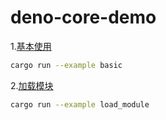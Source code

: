 # deno-core-demo

1.[基本使用](./examples/basic.rs)

```bash
cargo run --example basic
```

2.[加载模块](./examples/load_module.rs)

```bash
cargo run --example load_module
```
